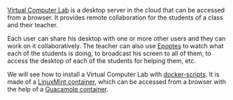 [Virtual Computer Lab](https://www.youtube.com/watch?v=Q0r_RTMjePI) is
a desktop server in the cloud that can be accessed from a browser.  It
provides remote collaboration for the students of a class and their
teacher.

Each user can share his desktop with one or more other users and they
can work on it collaboratively. The teacher can also use
[Epoptes](https://epoptes.org/) to watch what each of the students is
doing, to broadcast his screen to all of them, to access the desktop
of each of the students for helping them, etc.

We will see how to install a Virtual Computer Lab with
[docker-scripts](https://gitlab.com/docker-scripts/ds). It is made of
a [LinuxMint container](https://gitlab.com/docker-scripts/linuxmint),
which can be accessed from a browser with the help of a [Guacamole
container](https://gitlab.com/docker-scripts/guacamole).

